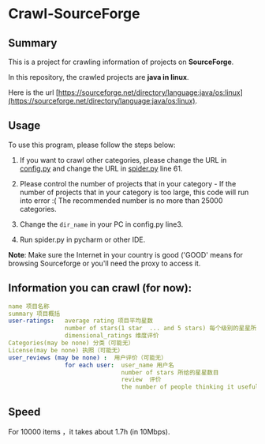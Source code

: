 # Crawl-SourceForge

## Summary

This is a project for crawling information of projects on **SourceForge**.

In this repository, the crawled projects are **java in linux**.

Here is the url [https://sourceforge.net/directory/language:java/os:linux](https://sourceforge.net/directory/language:java/os:linux).

## Usage
To use this program, please follow the steps below:

1. If you want to crawl other categories, please change the URL in [config.py](./config.py) and change the URL in [spider.py](./spider.py) line 61.
        
2. Please control the number of projects that in your category - If the number of projects that in your category is too large, this code will run into error :( The recommended number is no more than 25000 categories.
        
3. Change the `dir_name` in your PC in config.py line3.
4. Run spider.py in pycharm or other IDE.

**Note**: Make sure the Internet in your country is good ('GOOD' means for browsing Sourceforge or you'll need the proxy to access it.
         
## Information you can crawl (for now):

````yml
name 项目名称
summary 项目概括
user-ratings:   average rating 项目平均星数
                number of stars(1 star  ... and 5 stars) 每个级别的星星所给的人数
                dimensional_ratings 维度评价
Categories(may be none) 分类（可能无）
License(may be none) 执照（可能无）
user_reviews (may be none) :  用户评价（可能无）
                for each user:  user_name 用户名
                                number of stars 所给的星星数目
                                review  评价
                                the number of people thinking it useful (maybe none) 觉得有用的人（可能无）
````
## Speed
For 10000 items ，it takes about 1.7h (in 10Mbps).
